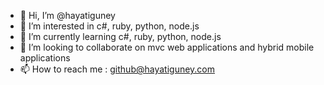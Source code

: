 - 👋 Hi, I’m @hayatiguney
- 👀 I’m interested in c#, ruby, python, node.js
- 🌱 I’m currently learning c#, ruby, python, node.js
- 💞️ I’m looking to collaborate on mvc web applications and hybrid mobile applications
- 📫 How to reach me : github@hayatiguney.com
